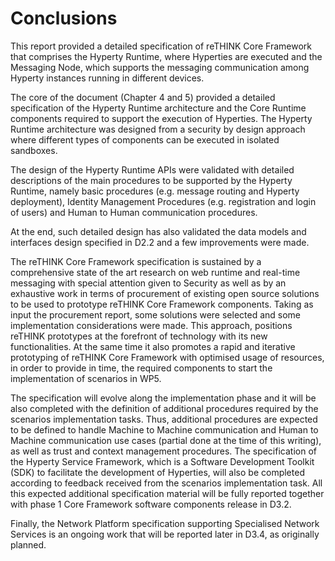 Conclusions
===========

This report provided a detailed specification of reTHINK Core Framework that comprises the Hyperty Runtime, where Hyperties are executed and the Messaging Node, which supports the messaging communication among Hyperty instances running in different devices.

The core of the document (Chapter 4 and 5) provided a detailed specification of the Hyperty Runtime architecture and the Core Runtime components required to support the execution of Hyperties. The Hyperty Runtime architecture was designed from a security by design approach where different types of components can be executed in isolated sandboxes.

The design of the Hyperty Runtime APIs were validated with detailed descriptions of the main procedures to be supported by the Hyperty Runtime, namely basic procedures (e.g. message routing and Hyperty deployment), Identity Management Procedures (e.g. registration and login of users) and Human to Human communication procedures.

At the end, such detailed design has also validated the data models and interfaces design specified in D2.2 and a few improvements were made.

The reTHINK Core Framework specification is sustained by a comprehensive state of the art research on web runtime and real-time messaging with special attention given to Security as well as by an exhaustive work in terms of procurement of existing open source solutions to be used to prototype reTHINK Core Framework components. Taking as input the procurement report, some solutions were selected and some implementation considerations were made. This approach, positions reTHINK prototypes at the forefront of technology with its new functionalities. At the same time it also promotes a rapid and iterative prototyping of reTHINK Core Framework with optimised usage of resources, in order to provide in time, the required components to start the implementation of scenarios in WP5.

The specification will evolve along the implementation phase and it will be also completed with the definition of additional procedures required by the scenarios implementation tasks. Thus, additional procedures are expected to be defined to handle Machine to Machine communication and Human to Machine communication use cases (partial done at the time of this writing), as well as trust and context management procedures. The specification of the Hyperty Service Framework, which is a Software Development Toolkit (SDK) to facilitate the development of Hyperties, will also be completed according to feedback received from the scenarios implementation task. All this expected additional specification material will be fully reported together with phase 1 Core Framework software components release in D3.2.

Finally, the Network Platform specification supporting Specialised Network Services is an ongoing work that will be reported later in D3.4, as originally planned.
